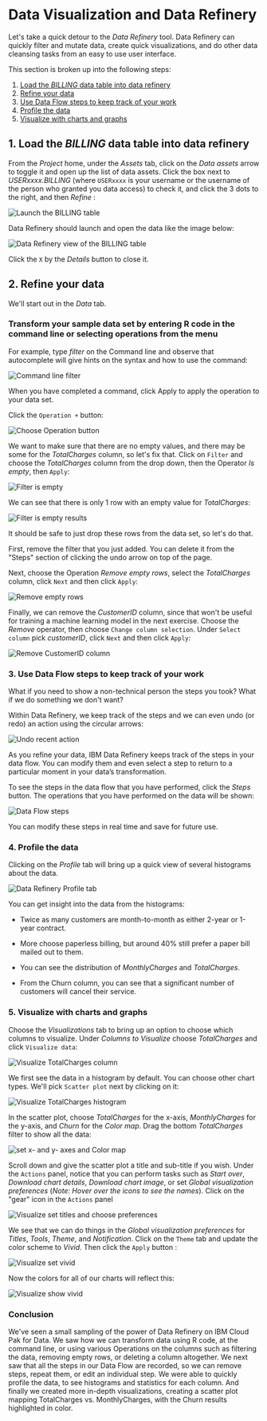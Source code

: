 # Data Visualization and Data Refinery

Let's take a quick detour to the *Data Refinery* tool. Data Refinery can quickly filter and mutate data, create quick visualizations, and do other data cleansing tasks from an easy to use user interface.

This section is broken up into the following steps:

1. [Load the *BILLING* data table into data refinery](#1-load-the-billing-data-table-into-data-refinery)
1. [Refine your data](#2-refine-your-data)
1. [Use Data Flow steps to keep track of your work](#3-use-data-flow-steps-to-keep-track-of-your-work)
1. [Profile the data](#4-profile-the-data)
1. [Visualize with charts and graphs](#5-visualize-with-charts-and-graphs)

## 1. Load the *BILLING* data table into data refinery

From the *Project* home, under the *Assets* tab, click on the *Data assets* arrow to toggle it and open up the list of data assets. Click the box next to *USERxxxx.BILLING* (where `USERxxxx` is your username or the username of the person who granted you data access) to check it, and click the 3 dots to the right, and then *Refine* :

![Launch the BILLING table](../images/dr/dr-1-launch-billing.png)

Data Refinery should launch and open the data like the image below:

![Data Refinery view of the BILLING table](../images/dr/dr-2-view-billing.png)

Click the `X` by the *Details* button to close it.

## 2. Refine your data

We'll start out in the *Data* tab.

### Transform your sample data set by entering R code in the command line or selecting operations from the menu

For example, type *filter* on the Command line and observe that autocomplete will give hints on the syntax and how to use the command:

![Command line filter](../images/dr/dr-cli-filter.png)

When you have completed a command, click Apply to apply the operation to your data set.

Click the `Operation +` button:

![Choose Operation button](../images/dr/dr-choose-operation-button.png)

We want to make sure that there are no empty values, and there may be some for the *TotalCharges* column, so let's fix that. Click on `Filter` and choose the *TotalCharges* column from the drop down, then the Operator *Is empty*, then `Apply`:

![Filter is empty](../images/dr/dr-filter-is-empty.png)

We can see that there is only 1 row with an empty value for *TotalCharges*:

![Filter is empty results](../images/dr/dr-is-empty-results.png)

It should be safe to just drop these rows from the data set, so let's do that.

First, remove the filter that you just added. You can delete it from the "Steps" section of clicking the undo arrow on top of the page.

Next, choose the Operation *Remove empty rows*, select the *TotalCharges* column, click `Next` and then click `Apply`:

![Remove empty rows](../images/dr/dr-remove-empty-rows.png)

Finally, we can remove the *CustomerID* column, since that won't be useful for training a machine learning model in the next exercise. Choose the *Remove* operator, then choose `Change column selection`. Under `Select column` pick *customerID*, click `Next` and then click `Apply`:

![Remove CustomerID column](../images/dr/dr-remove-customerID-column.png)

### 3. Use Data Flow steps to keep track of your work

What if you need to show a non-technical person the steps you took? What if we do something we don't want?

Within Data Refinery, we keep track of the steps and we can even undo (or redo) an action using the circular arrows:

![Undo recent action](../images/dr/dr-undo-recent-action.png)

As you refine your data, IBM Data Refinery keeps track of the steps in your data flow. You can modify them and even select a step to return to a particular moment in your data’s transformation.

To see the steps in the data flow that you have performed, click the *Steps* button. The operations that you have performed on the data will be shown:

![Data Flow steps](../images/dr/dr-data-flow-steps.png)

You can modify these steps in real time and save for future use.

### 4. Profile the data

Clicking on the *Profile* tab will bring up a quick view of several histograms about the data.

![Data Refinery Profile tab](../images/dr/dr-4-profile.png)

You can get insight into the data from the histograms:

* Twice as many customers are month-to-month as either 2-year or 1-year contract.

* More choose paperless billing, but around 40% still prefer a paper bill mailed out to them.

* You can see the distribution of *MonthlyCharges* and *TotalCharges*.

* From the Churn column, you can see that a significant number of customers will cancel their service.

### 5. Visualize with charts and graphs

Choose the *Visualizations* tab to bring up an option to choose which columns to visualize. Under *Columns to Visualize* choose *TotalCharges* and click `Visualize data`:

![Visualize TotalCharges column](../images/dr/dr-vis-choose-column-TotalCharges.png)

We first see the data in a histogram by default. You can choose other chart types. We'll pick `Scatter plot` next by clicking on it:

![Visualize TotalCharges histogram](../images/dr/dr-vis-default-histogram-next-scatter.png)

In the scatter plot, choose *TotalCharges* for the x-axis, *MonthlyCharges* for the y-axis, and *Churn* for the *Color map*. Drag the bottom *TotalCharges* filter to show all the data:

![set x- and y- axes and Color map](../images/dr/dr-vis-x-y-Color-map.png)

Scroll down and give the scatter plot a title and sub-title if you wish. Under the `Actions` panel, notice that you can perform tasks such as *Start over*, *Download chart details*, *Download chart image*, or set *Global visualization preferences* (_Note: Hover over the icons to see the names_). Click on the "gear" icon in the `Actions` panel

![Visualize set titles and choose preferences](../images/dr/dr-chart-monthly-v-total-w-churn.png)

We see that we can do things in the *Global visualization preferences* for *Titles*, *Tools*, *Theme*, and *Notification*. Click on the `Theme` tab and update the color scheme to *Vivid*. Then click the `Apply` button :

![Visualize set vivid](../images/dr/dr-global-vis-vivid.png)

Now the colors for all of our charts will reflect this:

![Visualize show vivid](../images/dr/dr-show-vivid.png)

### Conclusion

We've seen a small sampling of the power of Data Refinery on IBM Cloud Pak for Data. We saw how we can transform data using R code, at the command line, or using various Operations on the columns such as filtering the data, removing empty rows, or deleting a column altogether. We next saw that all the steps in our Data Flow are recorded, so we can remove steps, repeat them, or edit an individual step. We were able to quickly profile the data, to see histograms and statistics for each column. And finally we created more in-depth visualizations, creating a scatter plot mapping TotalCharges vs. MonthlyCharges, with the Churn results highlighted in color.
